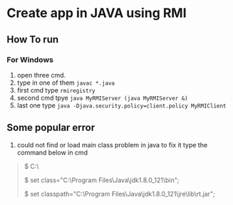# Create app in JAVA using RMI

## How To run

### For Windows 
1. open three cmd.
2. type in one of them  `javac *.java`
3. first cmd type `rmiregistry`
4. second cmd tpye ` java MyRMIServer (java MyRMIServer &) `
5. last one type `java -Djava.security.policy=client.policy MyRMIClient`


## Some popular error

1.  could not find or load main class problem in java to fix it type the command  below in cmd
  >
  > $ C:\
  >
  > $ set class="C:\Program Files\Java\jdk1.8.0_121\bin"; 
  >
  > $ set classpath="C:\Program Files\Java\jdk1.8.0_121\jre\lib\rt.jar";
